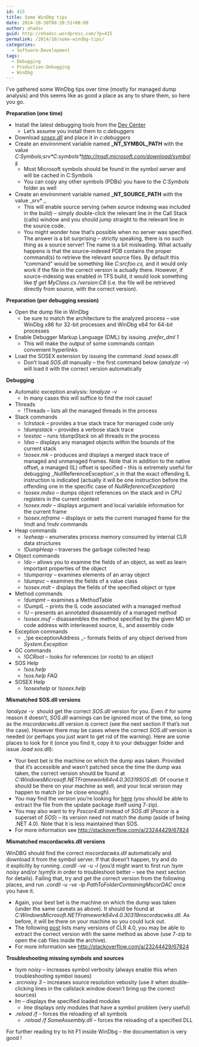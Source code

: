 ```yaml
---
id: 415
title: Some WinDbg tips
date: 2014-10-30T00:20:51+00:00
author: ohadsc
guid: http://ohadsc.wordpress.com/?p=415
permalink: /2014/10/some-windbg-tips/
categories:
  - Software-Development
tags:
  - Debugging
  - Production-Debugging
  - WinDbg
---
```

I&#8217;ve gathered some WinDbg tips over time (mostly for managed dump analysis) and this seems like as good a place as any to share them, so here you go.

**Preparation (one time)**

  * Install the latest debugging tools from the [Dev Center](http://msdn.microsoft.com/en-us/windows/hardware/hh852365.aspx) 
      * Let’s assume you install them to _c:debuggers_
  * Download [_sosex.dll_](http://www.stevestechspot.com/default.aspx) and place it in _c:debuggers_
  * Create an environment variable named **\_NT\_SYMBOL_PATH** with the value _C:Symbols;srv\*C:symbols\*http://msdl.microsoft.com/download/symbols_ 
      * Most Microsoft symbols should be found in the symbol server and will be cached in C:Symbols
      * You can copy any other symbols (PDBs) you have to the _C:Symbols_ folder as well
  * Create an environment variable named **\_NT\_SOURCE_PATH** with the value _srv* _ 
      * This will enable source serving (when source indexing was included in the build) &#8211; simply double-click the relevant line in the Call Stack (calls) window and you should jump straight to the relevant line in the source code.
      * You might wonder how that&#8217;s possible when no server was specified. The answer is a bit surprising &#8211; strictly speaking, there is no such thing as a source server! The name is a bit misleading. What actually happens is that the source-indexed PDB contains the proper command(s) to retrieve the relevant source files. By default this &#8220;command&#8221; would be something like _C:srcfoo.cs,_ and it would only work if the file in the correct version is actually there. However, if source-indexing was enabled in TFS build, it would look something like _tf get MyClass.cs /version:C8_ (i.e. the file will be retrieved directly from source, with the correct version).

**Preparation (per debugging session)**

  * Open the dump file in WinDbg 
      * be sure to match the architecture to the analyzed process &#8211; use WinDbg x86 for 32-bit processes and WinDbg x64 for 64-bit processes
  * Enable Debugger Markup Language (DML) by issuing _.prefer_dml 1_ 
      * This will make the output of some commands contain convenient hyperlinks
  * Load the SOSEX extension by issuing the command _.load sosex.dll_ 
      * Don&#8217;t load _SOS.dll_ manually &#8211; the first command below (_analyze -v_) will load it with the correct version automatically

**Debugging**

  * Automatic exception analysis: _!analyze -v_ 
      * In many cases this will suffice to find the root cause!
  * Threads 
      * !Threads &#8211; lists all the managed threads in the process
  * Stack commands 
      * _!clrstack_ &#8211; provides a true stack trace for managed code only
      * _!dumpstack_ &#8211; provides a verbose stack trace
      * _!eestac_ &#8211; runs _!dumpStack_ on all threads in the process
      * _!dso_ &#8211; displays any managed objects within the bounds of the current stack
      * _!sosex.mk_ &#8211; produces and displays a merged stack trace of managed and unmanaged frames. Note that in addition to the native offset, a managed (IL) offset is specified &#8211; this is extremely useful for debugging _NullReferenceException&#8217;_s in that the exact offending IL instruction is indicated (actually it will be one instruction before the offending one in the specific case of _NullReferenceException_)
      * _!sosex.mdso_ &#8211; dumps object references on the stack and in CPU registers in the current context
      * _!sosex.mdv_ &#8211; displays argument and local variable information for the current frame
      * _!sosex.mframe_ &#8211; displays or sets the current managed frame for the _!mdt_ and _!mdv_ commands
  * Heap commands 
      * _!eeheap_ &#8211; enumerates process memory consumed by internal CLR data structures
      * _!DumpHeap_ &#8211; traverses the garbage collected heap
  * Object commands 
      * _!do_ &#8211; allows you to examine the fields of an object, as well as learn important properties of the object
      * _!dumparray_ &#8211; examines elements of an array object
      * _!dumpvc_ &#8211; examines the fields of a value class
      * _!sosex.mdt_ &#8211; displays the fields of the specified object or type
  * Method commands 
      * _!dumpmt_ &#8211; examines a MethodTable
      * _!DumpIL_ &#8211; prints the IL code associated with a managed method
      * _!U_ &#8211; presents an annotated disassembly of a managed method
      * _!sosex.muf_ &#8211; disassembles the method specified by the given MD or code address with interleaved source, IL, and assembly code
  * Exception commands 
      * _!pe exceptionAddress _&#8211; formats fields of any object derived from _System.Exception_
  * GC commands 
      * _!GCRoot_ &#8211; looks for references (or roots) to an object
  * SOS Help 
      * _!sos.help_
      * _!sos.help FAQ_
  * SOSEX Help 
      * _!sosexhelp_ or _!sosex.help_

**Mismatched SOS.dll versions**

_!analyze -v_  should get the correct _SOS.dll_ version for you. Even if for some reason it doesn’t, _SOS.dll_ warnings can be ignored most of the time, so long as the _mscordacwks.dll_ version is correct (see the next section if that&#8217;s not the case). However there may be cases where the correct _SOS.dll_ version is needed (or perhaps you just want to get rid of the warning). Here are some places to look for it (once you find it, copy it to your debugger folder and issue _.load sos.dll_):

  * Your best bet is the machine on which the dump was taken. Provided that it&#8217;s accessible and wasn&#8217;t patched since the time the dump was taken, the correct version should be found at _C:WindowsMicrosoft.NETFramework64v4.0.30319SOS.dll_. Of course it should be there on your machine as well, and your local version may happen to match (or be close enough).
  * You may find the version you&#8217;re looking for [here](http://www.mskbfiles.com/sos.dll.php) (you should be able to extract the file from the update package itself using 7-zip).
  * You may also want to try _Psscor4.dll_ instead of _SOS.dll_ (_Psscor_ is a superset of _SOS_) &#8211; its version need not match the dump (aside of being .NET 4.0). Note that it is less maintained than SOS.
  * For more information see <http://stackoverflow.com/a/23244429/67824>

**Mismatched mscordacwks.dll versions**

WinDBG should find the correct _mscordacwks.dll_ automatically and download it from the symbol server. If that doesn&#8217;t happen, try and do it explicitly by running _.cordll -ve -u -l_ (you&#8217;d might want to first run _!sym noisy_ and/or _!symfix_ in order to troubleshoot better &#8211; see the next section for details). Failing that, try and get the correct version from the following places, and run _.cordll -u -ve -lp PathToFolderContainingMscorDAC_ once you have it.

  * Again, your best bet is the machine on which the dump was taken (under the same caveats as above). It should be found at _C:WindowsMicrosoft.NETFramework64v4.0.30319mscordacwks.dll._ As before, it will be there on your machine so you could luck out.
  * The following [post](http://blogs.msdn.com/b/dougste/archive/2011/09/30/version-history-of-the-clr-4-0.aspx) lists many versions of CLR 4.0, you may be able to extract the correct version with the same method as above (use 7-zip to open the cab files inside the archive).
  * For more information see <http://stackoverflow.com/a/23244429/67824>

**Troubleshooting missing symbols and sources**

  * _!sym noisy_ &#8211; increases symbol verbosity (always enable this when troubleshooting symbol issues)
  * _.srcnoisy 3_ &#8211; increases source resolution vebosity (use it when double-clicking lines in the callstack window doesn&#8217;t bring up the correct sources)
  * _lm_ &#8211; displays the specified loaded modules 
      * _lme_ displays only modules that have a symbol problem (very useful)
  * _.reload /f_ &#8211; forces the reloading of all symbols 
      * _.reload /f SomeAssembly.dll_ &#8211; forces the reloading of a specified DLL

For further reading try to hit F1 inside WinDbg &#8211; the documentation is very good !